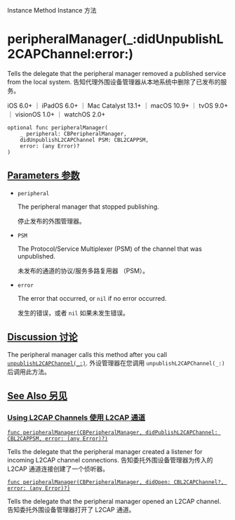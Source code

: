 Instance Method Instance 方法

# peripheralManager(_:didUnpublishL2CAPChannel:error:) 

Tells the delegate that the peripheral manager removed a published service from the local system.
告知代理外围设备管理器从本地系统中删除了已发布的服务。

iOS 6.0+ ｜ iPadOS 6.0+ ｜ Mac Catalyst 13.1+ ｜ macOS 10.9+ ｜ tvOS 9.0+ ｜ visionOS 1.0+ ｜ watchOS 2.0+ 

```
optional func peripheralManager(
    _ peripheral: CBPeripheralManager,
    didUnpublishL2CAPChannel PSM: CBL2CAPPSM,
    error: (any Error)?
)
```



## [Parameters 参数](https://developer.apple.com/documentation/corebluetooth/cbperipheralmanagerdelegate/peripheralmanager(_:didunpublishl2capchannel:error:)#parameters)

- `peripheral`

  The peripheral manager that stopped publishing. 

  停止发布的外围管理器。

- `PSM`

  The Protocol/Service Multiplexer (PSM) of the channel that was unpublished. 

  未发布的通道的协议/服务多路复用器 （PSM）。

- `error`

  The error that occurred, or `nil` if no error occurred. 

  发生的错误，或者 `nil` 如果未发生错误。

  

## [Discussion 讨论](https://developer.apple.com/documentation/corebluetooth/cbperipheralmanagerdelegate/peripheralmanager(_:didunpublishl2capchannel:error:)#Discussion)

The peripheral manager calls this method after you call [`unpublishL2CAPChannel(_:)`](https://developer.apple.com/documentation/corebluetooth/cbperipheralmanager/unpublishl2capchannel(_:)).
外设管理器在您调用 `unpublishL2CAPChannel(_:)` 后调用此方法。



## [See Also 另见](https://developer.apple.com/documentation/corebluetooth/cbperipheralmanagerdelegate/peripheralmanager(_:didunpublishl2capchannel:error:)#see-also)

### [Using L2CAP Channels 使用 L2CAP 通道](https://developer.apple.com/documentation/corebluetooth/cbperipheralmanagerdelegate/peripheralmanager(_:didunpublishl2capchannel:error:)#Using-L2CAP-Channels)

[`func peripheralManager(CBPeripheralManager, didPublishL2CAPChannel: CBL2CAPPSM, error: (any Error)?)`](https://developer.apple.com/documentation/corebluetooth/cbperipheralmanagerdelegate/peripheralmanager(_:didpublishl2capchannel:error:))

Tells the delegate that the peripheral manager created a listener for incoming L2CAP channel connections.
告知委托外围设备管理器为传入的 L2CAP 通道连接创建了一个侦听器。

[`func peripheralManager(CBPeripheralManager, didOpen: CBL2CAPChannel?, error: (any Error)?)`](https://developer.apple.com/documentation/corebluetooth/cbperipheralmanagerdelegate/peripheralmanager(_:didopen:error:))

Tells the delegate that the peripheral manager opened an L2CAP channel.
告知委托外围设备管理器打开了 L2CAP 通道。
